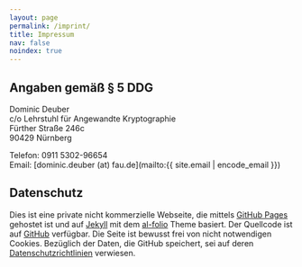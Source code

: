 ```yaml
---
layout: page
permalink: /imprint/
title: Impressum
nav: false
noindex: true
---
```


## Angaben gemäß § 5 DDG

Dominic Deuber\
c/o Lehrstuhl für Angewandte Kryptographie\
Fürther Straße 246c\
90429 Nürnberg

Telefon: 0911 5302-96654\
Email: [dominic.deuber (at) fau.de](mailto:{{ site.email | encode_email }})

## Datenschutz

Dies ist eine private nicht kommerzielle Webseite, die mittels [GitHub Pages](https://pages.github.com) gehostet ist und auf [Jekyll](https://jekyllrb.com)
mit dem [al-folio](https://github.com/alshedivat/al-folio) Theme basiert. Der Quellcode ist auf [GitHub](https://github.com/dominic93/dominic93.github.io) verfügbar.
Die Seite ist bewusst frei von nicht notwendigen Cookies. Bezüglich der Daten, die GitHub speichert, sei auf deren [Datenschutzrichtlinien](https://docs.github.com/en/site-policy/privacy-policies)
verwiesen.
